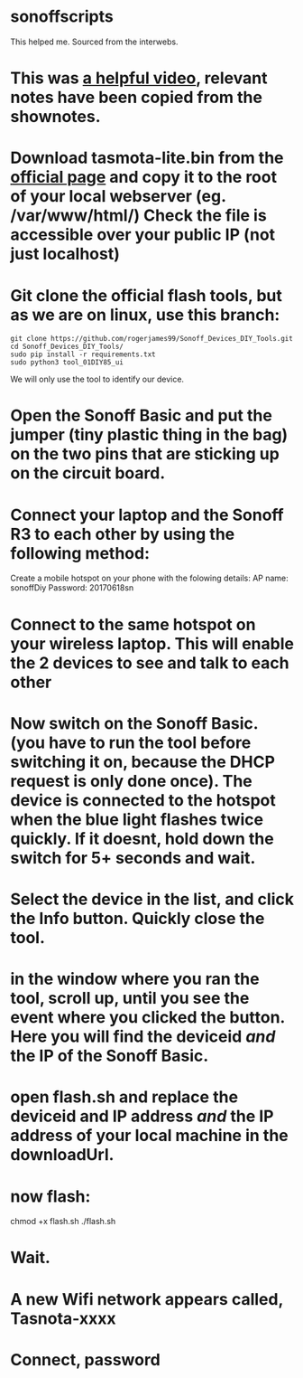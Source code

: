 # sonoffscripts

This helped me. Sourced from the interwebs.

# This was [a helpful video](https://www.youtube.com/watch?v=BUfWytrzrJ4&t=93s), relevant notes have been copied from the shownotes.

# Download tasmota-lite.bin from the [official page](http://thehackbox.org/tasmota/release/) and copy it to the root of your local webserver (eg. /var/www/html/) Check the file is accessible over your public IP (not just localhost)
# Git clone the official flash tools, but as we are on linux, use this branch:

  ```
  git clone https://github.com/rogerjames99/Sonoff_Devices_DIY_Tools.git
  cd Sonoff_Devices_DIY_Tools/
  sudo pip install -r requirements.txt
  sudo python3 tool_01DIY85_ui
  ```

We will only use the tool to identify our device.

# Open the Sonoff Basic and put the jumper (tiny plastic thing in the bag) on the two pins that are sticking up on the circuit board.

# Connect your laptop and the Sonoff R3 to each other by using the following method:
Create a mobile hotspot on your phone with the folowing details:
AP name: sonoffDiy
Password: 20170618sn

# Connect to the same hotspot on your wireless laptop.  This will enable the 2 devices to see and talk to each other

# Now switch on the Sonoff Basic. (you have to run the tool before switching it on, because the DHCP request is only done once). The device is connected to the hotspot when the blue light flashes twice quickly. If it doesnt, hold down the switch for 5+ seconds and wait.

# Select the device in the list, and click the Info button. Quickly close the tool.

# in the window where you ran the tool, scroll up, until you see the event where you clicked the button. Here you will find the deviceid *and* the IP of the Sonoff Basic.

# open flash.sh and replace the deviceid and IP address *and* the IP address of your local machine in the downloadUrl.

# now flash:

  chmod +x flash.sh
  ./flash.sh

# Wait.

# A new Wifi network appears called, Tasnota-xxxx

# Connect, password


